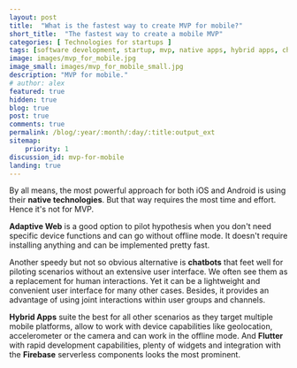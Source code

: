 ```yaml
---
layout: post
title:  "What is the fastest way to create MVP for mobile?"
short_title:  "The fastest way to create a mobile MVP"
categories: [ Technologies for startups ]
tags: [software development, startup, mvp, native apps, hybrid apps, chatbots, adaptive web]
image: images/mvp_for_mobile.jpg
image_small: images/mvp_for_mobile_small.jpg
description: "MVP for mobile."
# author: alex
featured: true
hidden: true
blog: true
post: true
comments: true
permalink: /blog/:year/:month/:day/:title:output_ext
sitemap:
    priority: 1
discussion_id: mvp-for-mobile
landing: true
---
```


By all means, the most powerful approach for both iOS and Android is using their **native technologies**. But that way requires the most time and effort. Hence it's not for MVP.

**Adaptive Web** is a good option to pilot hypothesis when you don't need specific device functions and can go without offline mode. It doesn't require installing anything and can be implemented pretty fast.

Another speedy but not so obvious alternative is **chatbots** that feet well for piloting scenarios without an extensive user interface. We often see them as a replacement for human interactions. Yet it can be a lightweight and convenient user interface for many other cases. Besides, it provides an advantage of using joint interactions within user groups and channels.

**Hybrid Apps** suite the best for all other scenarios as they target multiple mobile platforms, allow to work with device capabilities like geolocation, accelerometer or the camera and can work in the offline mode. And **Flutter** with rapid development capabilities, plenty of widgets and integration with the **Firebase** serverless components looks the most prominent.